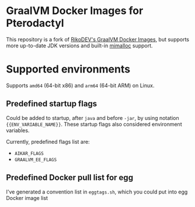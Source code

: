 # GraalVM Docker Images for Pterodactyl
This repository is a fork of [RikoDEV's GraalVM Docker Images](https://github.com/RikoDEV/pterodactyl-graalvm), but supports more up-to-date JDK versions and built-in [mimalloc](https://github.com/microsoft/mimalloc) support.

# Supported environments
Supports `amd64` (64-bit x86) and `arm64` (64-bit ARM) on Linux.

## Predefined startup flags

Could be added to startup, after `java` and before `-jar`, by using notation `{{ENV_VARIABLE_NAME}}`. These startup flags also considered environment variables.

Currently, predefined flags list are:

- `AIKAR_FLAGS`
- `GRAALVM_EE_FLAGS`

## Predefined Docker pull list for egg

I've generated a convention list in `eggtags.sh`, which you could put into egg Docker image list